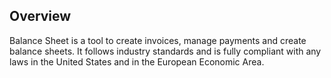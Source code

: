 ## Overview
Balance Sheet is a tool to create invoices, manage payments and create balance sheets. It follows industry standards and is fully compliant with any laws in the United States and in the European Economic Area.